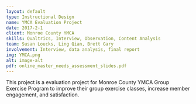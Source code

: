 ```yaml
---
layout: default
type: Instructional Design
name: YMCA Evaluation Project
date: 2017-2-1
client: Monroe County YMCA 
skills: Qualtrics, Interview, Observation, Content Analysis
team: Susan Loucks, Ling Qian, Brett Gary
involvement: Interview, data analysis, final report
img: YMCA.png
alt: image-alt
pdf: online_master_needs_assessment_slides.pdf
---
```

This project is a evaluation project for Monroe County YMCA Group Exercise Program to improve their group exercise classes, increase member engagement, and satisfaction. 
